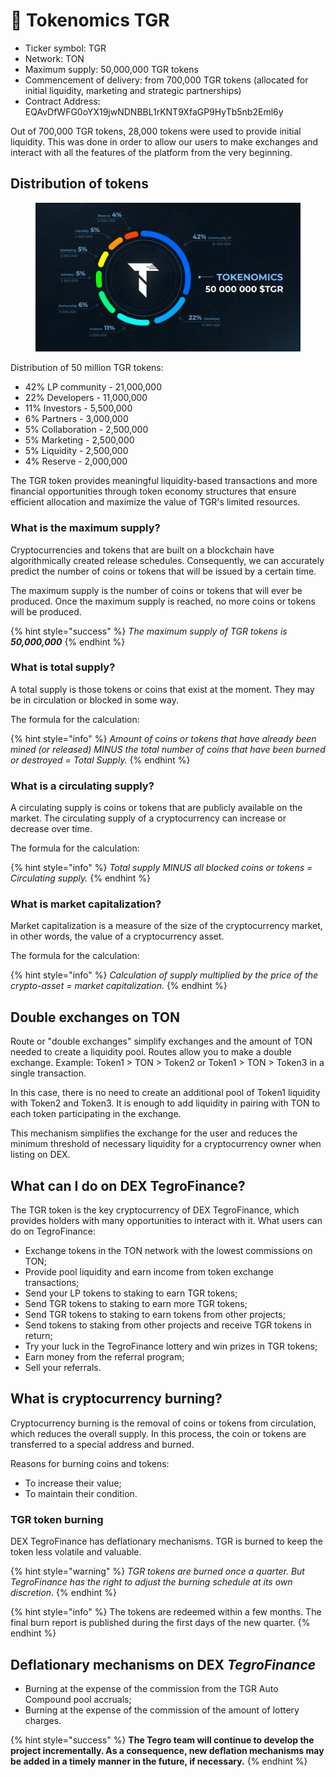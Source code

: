 # 📑 Tokenomics TGR

* Ticker symbol: TGR
* Network: TON
* Maximum supply: 50,000,000 TGR tokens
* Commencement of delivery: from 700,000 TGR tokens (allocated for initial liquidity, marketing and strategic partnerships)
* Contract Address: EQAvDfWFG0oYX19jwNDNBBL1rKNT9XfaGP9HyTb5nb2Eml6y

Out of 700,000 TGR tokens, 28,000 tokens were used to provide initial liquidity. This was done in order to allow our users to make exchanges and interact with all the features of the platform from the very beginning.

## Distribution of tokens

<figure><img src="../../.gitbook/assets/image (54).png" alt=""><figcaption></figcaption></figure>

Distribution of 50 million TGR tokens:&#x20;

* 42% LP community - 21,000,000&#x20;
* 22% Developers - 11,000,000&#x20;
* 11% Investors - 5,500,000&#x20;
* 6% Partners - 3,000,000&#x20;
* 5% Collaboration - 2,500,000&#x20;
* 5% Marketing - 2,500,000&#x20;
* 5% Liquidity - 2,500,000&#x20;
* 4% Reserve - 2,000,000

The TGR token provides meaningful liquidity-based transactions and more financial opportunities through token economy structures that ensure efficient allocation and maximize the value of TGR's limited resources.

### What is the maximum supply?

Cryptocurrencies and tokens that are built on a blockchain have algorithmically created release schedules. Consequently, we can accurately predict the number of coins or tokens that will be issued by a certain time.

The maximum supply is the number of coins or tokens that will ever be produced. Once the maximum supply is reached, no more coins or tokens will be produced.

{% hint style="success" %}
_The maximum supply of TGR tokens is **50,000,000**_
{% endhint %}

### What is total supply?

A total supply is those tokens or coins that exist at the moment. They may be in circulation or blocked in some way.

The formula for the calculation:

{% hint style="info" %}
_Amount of coins or tokens that have already been mined (or released) MINUS the total number of coins that have been burned or destroyed = Total Supply._
{% endhint %}

### What is a circulating supply?

A circulating supply is coins or tokens that are publicly available on the market. The circulating supply of a cryptocurrency can increase or decrease over time.

The formula for the calculation:

{% hint style="info" %}
_Total supply MINUS all blocked coins or tokens = Circulating supply._
{% endhint %}

### What is market capitalization?

Market capitalization is a measure of the size of the cryptocurrency market, in other words, the value of a cryptocurrency asset.

The formula for the calculation:

{% hint style="info" %}
_Calculation of supply multiplied by the price of the crypto-asset = market capitalization._
{% endhint %}

## Double exchanges on TON

Route or "double exchanges" simplify exchanges and the amount of TON needed to create a liquidity pool. Routes allow you to make a double exchange. Example: Token1 > TON > Token2 or Token1 > TON > Token3 in a single transaction.

In this case, there is no need to create an additional pool of Token1 liquidity with Token2 and Token3. It is enough to add liquidity in pairing with TON to each token participating in the exchange.

This mechanism simplifies the exchange for the user and reduces the minimum threshold of necessary liquidity for a cryptocurrency owner when listing on DEX.

## What can I do on DEX TegroFinance?

The TGR token is the key cryptocurrency of DEX TegroFinance, which provides holders with many opportunities to interact with it. What users can do on TegroFinance:

* Exchange tokens in the TON network with the lowest commissions on TON;&#x20;
* Provide pool liquidity and earn income from token exchange transactions;&#x20;
* Send your LP tokens to staking to earn TGR tokens;&#x20;
* Send TGR tokens to staking to earn more TGR tokens;&#x20;
* Send TGR tokens to staking to earn tokens from other projects;&#x20;
* Send tokens to staking from other projects and receive TGR tokens in return;&#x20;
* Try your luck in the TegroFinance lottery and win prizes in TGR tokens;&#x20;
* Earn money from the referral program;&#x20;
* Sell your referrals.

## What is cryptocurrency burning?

Cryptocurrency burning is the removal of coins or tokens from circulation, which reduces the overall supply. In this process, the coin or tokens are transferred to a special address and burned.

Reasons for burning coins and tokens:

* To increase their value;
* To maintain their condition.

### TGR token burning

DEX TegroFinance has deflationary mechanisms. TGR is burned to keep the token less volatile and valuable.

{% hint style="warning" %}
_TGR tokens are burned once a quarter. But TegroFinance has the right to adjust the burning schedule at its own discretion._
{% endhint %}

{% hint style="info" %}
The tokens are redeemed within a few months. The final burn report is published during the first days of the new quarter.
{% endhint %}

## Deflationary mechanisms on DEX _TegroFinance_

* Burning at the expense of the commission from the TGR Auto Compound pool accruals;
* Burning at the expense of the commission of the amount of lottery charges.

{% hint style="success" %}
**The Tegro team will continue to develop the project incrementally. As a consequence, new deflation mechanisms may be added in a timely manner in the future, if necessary.**
{% endhint %}
